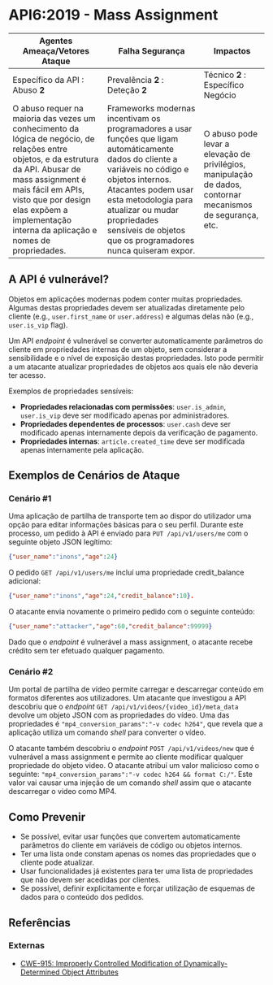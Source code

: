 API6:2019 - Mass Assignment
===========================

| Agentes Ameaça/Vetores Ataque | Falha Segurança | Impactos |
| - | - | - |
| Específico da API : Abuso **2** | Prevalência **2** : Deteção **2** | Técnico **2** : Específico Negócio |
| O abuso requer na maioria das vezes um conhecimento da lógica de negócio, de relações entre objetos, e da estrutura da API. Abusar de mass assignment é mais fácil em APIs, visto que por design elas expõem a implementação interna da aplicação e nomes de propriedades. | Frameworks modernas incentivam os programadores a usar funções que ligam automáticamente dados do cliente a variáveis no código e objetos internos. Atacantes podem usar esta metodologia para atualizar ou mudar propriedades sensíveis de objetos que os programadores nunca quiseram expor. | O abuso pode levar a elevação de privilégios, manipulação de dados, contornar mecanismos de segurança, etc. |

## A API é vulnerável?

Objetos em aplicações modernas podem conter muitas propriedades. Algumas destas propriedades devem ser atualizadas diretamente pelo cliente (e.g., `user.first_name` or
`user.address`) e algumas delas não (e.g., `user.is_vip` flag).

Um API _endpoint_ é vulnerável se converter automaticamente parâmetros do cliente em propriedades internas de um objeto, sem considerar a sensibilidade e o nível de exposição destas propriedades. Isto pode permitir a um atacante atualizar propriedades de objetos aos quais ele não deveria ter acesso.

Exemplos de propriedades sensíveis:

* **Propriedades relacionadas com permissões**: `user.is_admin`, `user.is_vip` deve ser modificado apenas por administradores.
* **Propriedades dependentes de processos**: `user.cash` deve ser modificado apenas internamente depois da verificação de pagamento.
* **Propriedades internas**: `article.created_time` deve ser modificada apenas internamente pela aplicação.

## Exemplos de Cenários de Ataque

### Cenário #1

Uma aplicação de partilha de transporte tem ao dispor do utilizador uma opção para editar informações básicas para o seu perfil. Durante este processo, um pedido à API é enviado para
`PUT /api/v1/users/me` com o seguinte objeto JSON legítimo:

```json
{"user_name":"inons","age":24}
```

O pedido `GET /api/v1/users/me` incluí uma propriedade credit_balance adicional:

```json
{"user_name":"inons","age":24,"credit_balance":10}.
```

O atacante envia novamente o primeiro pedido com o seguinte conteúdo:

```json
{"user_name":"attacker","age":60,"credit_balance":99999}
```

Dado que o _endpoint_ é vulnerável a mass assignment, o atacante recebe crédito sem ter efetuado qualquer pagamento.

### Cenário #2

Um portal de partilha de vídeo permite carregar e descarregar conteúdo em formatos diferentes aos utilizadores. Um atacante que investigou a API descobriu que o _endpoint_
`GET /api/v1/videos/{video_id}/meta_data` devolve um objeto JSON com as propriedades do vídeo. Uma das propriedades é `"mp4_conversion_params":"-v codec h264"`,
que revela que a aplicação utiliza um comando _shell_ para converter o vídeo.

O atacante também descobriu o _endpoint_ `POST /api/v1/videos/new` que é vulnerável a mass assignment e permite ao cliente modificar qualquer propriedade do objeto video.
O atacante atribuí um valor malicioso como o seguinte:
`"mp4_conversion_params":"-v codec h264 && format C:/"`. Este valor vai causar uma injeção de um comando _shell_ assim que o atacante descarregar o video como MP4.

## Como Prevenir

* Se possível, evitar usar funções que convertem automaticamente parâmetros do cliente em variáveis de código ou objetos internos.
* Ter uma lista onde constam apenas os nomes das propriedades que o cliente pode atualizar.
* Usar funcionalidades já existentes para ter uma lista de propriedades que não devem ser acedidas por clientes.
* Se possível, definir explicitamente e forçar utilização de esquemas de dados para o conteúdo dos pedidos.

## Referências

### Externas

* [CWE-915: Improperly Controlled Modification of Dynamically-Determined Object Attributes][1]

[1]: https://cwe.mitre.org/data/definitions/915.html
